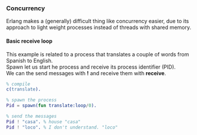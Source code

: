 <h3>Concurrency</h3>
Erlang makes a (generally) difficult thing like concurrency easier, due to its approach to light weight processes instead of threads with shared memory.

<h4>Basic receive loop</h4>
This example is related to a process that translates a couple of words from Spanish to English.<br>
Spawn let us start he process and receive its process identifier (PID).<br>
We can the send messages with <b>!</b> and receive them with <b>receive</b>.

```erlang
% compile
c(translate).

% spawn the process
Pid = spawn(fun translate:loop/0).

% send the messages
Pid ! "casa". % house "casa"
Pid ! "loco". % I don't understand. "loco"
```
